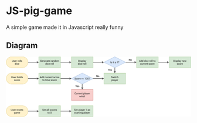 # JS-pig-game
A simple game made it in Javascript really funny

## Diagram

![Diagram](pig-game-flowchart.png)
